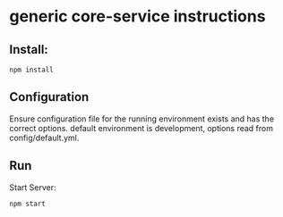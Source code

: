 # generic core-service instructions

## Install:

```
npm install
```

## Configuration

Ensure configuration file for the running environment exists and has the correct options. default environment is development, options read from config/default.yml.

## Run

Start Server:

`npm start`

